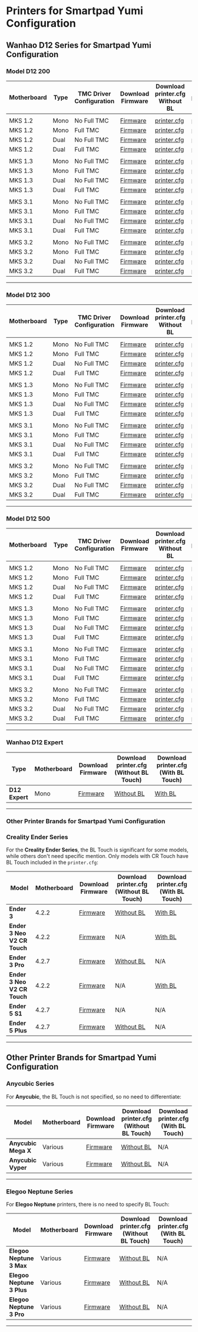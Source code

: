 
# Printers for Smartpad Yumi Configuration

## **Wanhao D12 Series for Smartpad Yumi Configuration**

### **Model D12 200**

| **Motherboard** | **Type** | **TMC Driver Configuration** | **Download Firmware** | **Download printer.cfg Without BL** | **Download printer.cfg With BL** |
|------------------|----------|-------------------------------|-----------------------|---------------------------------------|------------------------------------|
| | | | | | |
| MKS 1.2          | Mono     | No Full TMC                   | [Firmware](#)         | [printer.cfg](#)                     | [printer.cfg](#)                   |
| MKS 1.2          | Mono     | Full TMC                   | [Firmware](#)         | [printer.cfg](#)                     | [printer.cfg](#)                   |
| MKS 1.2          | Dual     | No Full TMC                      | [Firmware](#)         | [printer.cfg](#)                     | [printer.cfg](#)                   |
| MKS 1.2          | Dual     | Full TMC                      | [Firmware](#)         | [printer.cfg](#)                     | [printer.cfg](#)                   |
| | | | | | |
| MKS 1.3          | Mono     | No Full TMC                   | [Firmware](#)         | [printer.cfg](#)                     | [printer.cfg](#)                   |
| MKS 1.3          | Mono     | Full TMC                   | [Firmware](#)         | [printer.cfg](#)                     | [printer.cfg](#)                   |
| MKS 1.3          | Dual     | No Full TMC                      | [Firmware](#)         | [printer.cfg](#)                     | [printer.cfg](#)                   |
| MKS 1.3          | Dual     | Full TMC                      | [Firmware](#)         | [printer.cfg](#)                     | [printer.cfg](#)                   |
| | | | | | |
| MKS 3.1          | Mono     | No Full TMC                   | [Firmware](#)         | [printer.cfg](#)                     | [printer.cfg](#)                   |
| MKS 3.1          | Mono     | Full TMC                   | [Firmware](#)         | [printer.cfg](#)                     | [printer.cfg](#)                   |
| MKS 3.1          | Dual     | No Full TMC                      | [Firmware](#)         | [printer.cfg](#)                     | [printer.cfg](#)                   |
| MKS 3.1          | Dual     | Full TMC                      | [Firmware](#)         | [printer.cfg](#)                     | [printer.cfg](#)                   |
| | | | | | |
| MKS 3.2          | Mono     | No Full TMC                   | [Firmware](#)         | [printer.cfg](#)                     | [printer.cfg](#)                   |
| MKS 3.2          | Mono     | Full TMC                   | [Firmware](#)         | [printer.cfg](#)                     | [printer.cfg](#)                   |
| MKS 3.2          | Dual     | No Full TMC                      | [Firmware](#)         | [printer.cfg](#)                     | [printer.cfg](#)                   |
| MKS 3.2          | Dual     | Full TMC                      | [Firmware](#)         | [printer.cfg](#)                     | [printer.cfg](#)                   |

---

### **Model D12 300**

| **Motherboard** | **Type** | **TMC Driver Configuration** | **Download Firmware** | **Download printer.cfg Without BL** | **Download printer.cfg With BL** |
|------------------|----------|-------------------------------|-----------------------|---------------------------------------|------------------------------------|
| | | | | | |
| MKS 1.2          | Mono     | No Full TMC                   | [Firmware](#)         | [printer.cfg](#)                     | [printer.cfg](#)                   |
| MKS 1.2          | Mono     | Full TMC                   | [Firmware](#)         | [printer.cfg](#)                     | [printer.cfg](#)                   |
| MKS 1.2          | Dual     | No Full TMC                      | [Firmware](#)         | [printer.cfg](#)                     | [printer.cfg](#)                   |
| MKS 1.2          | Dual     | Full TMC                      | [Firmware](#)         | [printer.cfg](#)                     | [printer.cfg](#)                   |
| | | | | | |
| MKS 1.3          | Mono     | No Full TMC                   | [Firmware](#)         | [printer.cfg](#)                     | [printer.cfg](#)                   |
| MKS 1.3          | Mono     | Full TMC                   | [Firmware](#)         | [printer.cfg](#)                     | [printer.cfg](#)                   |
| MKS 1.3          | Dual     | No Full TMC                      | [Firmware](#)         | [printer.cfg](#)                     | [printer.cfg](#)                   |
| MKS 1.3          | Dual     | Full TMC                      | [Firmware](#)         | [printer.cfg](#)                     | [printer.cfg](#)                   |
| | | | | | |
| MKS 3.1          | Mono     | No Full TMC                   | [Firmware](#)         | [printer.cfg](#)                     | [printer.cfg](#)                   |
| MKS 3.1          | Mono     | Full TMC                   | [Firmware](#)         | [printer.cfg](#)                     | [printer.cfg](#)                   |
| MKS 3.1          | Dual     | No Full TMC                      | [Firmware](#)         | [printer.cfg](#)                     | [printer.cfg](#)                   |
| MKS 3.1          | Dual     | Full TMC                      | [Firmware](#)         | [printer.cfg](#)                     | [printer.cfg](#)                   |
| | | | | | |
| MKS 3.2          | Mono     | No Full TMC                   | [Firmware](#)         | [printer.cfg](#)                     | [printer.cfg](#)                   |
| MKS 3.2          | Mono     | Full TMC                   | [Firmware](#)         | [printer.cfg](#)                     | [printer.cfg](#)                   |
| MKS 3.2          | Dual     | No Full TMC                      | [Firmware](#)         | [printer.cfg](#)                     | [printer.cfg](#)                   |
| MKS 3.2          | Dual     | Full TMC                      | [Firmware](#)         | [printer.cfg](#)                     | [printer.cfg](#)                   |

---

### **Model D12 500**

| **Motherboard** | **Type** | **TMC Driver Configuration** | **Download Firmware** | **Download printer.cfg Without BL** | **Download printer.cfg With BL** |
|------------------|----------|-------------------------------|-----------------------|---------------------------------------|------------------------------------|
| | | | | | |
| MKS 1.2          | Mono     | No Full TMC                   | [Firmware](#)         | [printer.cfg](#)                     | [printer.cfg](#)                   |
| MKS 1.2          | Mono     | Full TMC                   | [Firmware](#)         | [printer.cfg](#)                     | [printer.cfg](#)                   |
| MKS 1.2          | Dual     | No Full TMC                      | [Firmware](#)         | [printer.cfg](#)                     | [printer.cfg](#)                   |
| MKS 1.2          | Dual     | Full TMC                      | [Firmware](#)         | [printer.cfg](#)                     | [printer.cfg](#)                   |
| | | | | | |
| MKS 1.3          | Mono     | No Full TMC                   | [Firmware](#)         | [printer.cfg](#)                     | [printer.cfg](#)                   |
| MKS 1.3          | Mono     | Full TMC                   | [Firmware](#)         | [printer.cfg](#)                     | [printer.cfg](#)                   |
| MKS 1.3          | Dual     | No Full TMC                      | [Firmware](#)         | [printer.cfg](#)                     | [printer.cfg](#)                   |
| MKS 1.3          | Dual     | Full TMC                      | [Firmware](#)         | [printer.cfg](#)                     | [printer.cfg](#)                   |
| | | | | | |
| MKS 3.1          | Mono     | No Full TMC                   | [Firmware](#)         | [printer.cfg](#)                     | [printer.cfg](#)                   |
| MKS 3.1          | Mono     | Full TMC                   | [Firmware](#)         | [printer.cfg](#)                     | [printer.cfg](#)                   |
| MKS 3.1          | Dual     | No Full TMC                      | [Firmware](#)         | [printer.cfg](#)                     | [printer.cfg](#)                   |
| MKS 3.1          | Dual     | Full TMC                      | [Firmware](#)         | [printer.cfg](#)                     | [printer.cfg](#)                   |
| | | | | | |
| MKS 3.2          | Mono     | No Full TMC                   | [Firmware](#)         | [printer.cfg](#)                     | [printer.cfg](#)                   |
| MKS 3.2          | Mono     | Full TMC                   | [Firmware](#)         | [printer.cfg](#)                     | [printer.cfg](#)                   |
| MKS 3.2          | Dual     | No Full TMC                      | [Firmware](#)         | [printer.cfg](#)                     | [printer.cfg](#)                   |
| MKS 3.2          | Dual     | Full TMC                      | [Firmware](#)         | [printer.cfg](#)                     | [printer.cfg](#)                   |

---

### **Wanhao D12 Expert**

| **Type**           | Motherboard  | Download Firmware | Download printer.cfg (Without BL Touch) | Download printer.cfg (With BL Touch) |
|--------------------|--------------|-------------------|-----------------------------------------|--------------------------------------|
| **D12 Expert**      | Mono      | [Firmware](#)      | [Without BL](#)                         | [With BL](#)                         |

---

### **Other Printer Brands for Smartpad Yumi Configuration**

### **Creality Ender Series**

For the **Creality Ender Series**, the BL Touch is significant for some models, while others don't need specific mention. Only models with CR Touch have BL Touch included in the `printer.cfg`:

| **Model**                      | Motherboard  | Download Firmware | Download printer.cfg (Without BL Touch) | Download printer.cfg (With BL Touch) |
|---------------------------------|--------------|-------------------|-----------------------------------------|--------------------------------------|
| **Ender 3**                     | 4.2.2        | [Firmware](#)      | [Without BL](#)                         | [With BL](#)                                  |
| **Ender 3 Neo V2 CR Touch**     | 4.2.2        | [Firmware](#)      | N/A                                     | [With BL](#)                         |
| **Ender 3 Pro**                 | 4.2.7        | [Firmware](#)      | [Without BL](#)                         | N/A                                  |
| **Ender 3 Neo V2 CR Touch**     | 4.2.2        | [Firmware](#)      | N/A                                     | [With BL](#)                         |
| **Ender 5 S1**                | 4.2.7        | [Firmware](#)      | N/A                        | N/A                                  |
| **Ender 5 Plus**                | 4.2.7        | [Firmware](#)      | [Without BL](#)                         | N/A                                  |

---

## Other Printer Brands for Smartpad Yumi Configuration

### **Anycubic Series**

For **Anycubic**, the BL Touch is not specified, so no need to differentiate:

| **Model**                       | Motherboard  | Download Firmware | Download printer.cfg (Without BL Touch) | Download printer.cfg (With BL Touch) |
|---------------------------------|--------------|-------------------|-----------------------------------------|--------------------------------------|
| **Anycubic Mega X**              | Various      | [Firmware](#)      | [Without BL](#)                         | N/A                                  |
| **Anycubic Vyper**               | Various      | [Firmware](#)      | [Without BL](#)                         | N/A                                  |

---

### **Elegoo Neptune Series**

For **Elegoo Neptune** printers, there is no need to specify BL Touch:

| **Model**                       | Motherboard  | Download Firmware | Download printer.cfg (Without BL Touch) | Download printer.cfg (With BL Touch) |
|---------------------------------|--------------|-------------------|-----------------------------------------|--------------------------------------|
| **Elegoo Neptune 3 Max**         | Various      | [Firmware](#)      | [Without BL](#)                         | N/A                                  |
| **Elegoo Neptune 3 Plus**        | Various      | [Firmware](#)      | [Without BL](#)                         | N/A                                  |
| **Elegoo Neptune 3 Pro**         | Various      | [Firmware](#)      | [Without BL](#)                         | N/A                                  |

---

